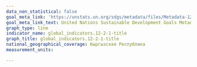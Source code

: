```yaml
---
data_non_statistical: false
goal_meta_link: 'https://unstats.un.org/sdgs/metadata/files/Metadata-12-02-01.pdf '
goal_meta_link_text: United Nations Sustainable Development Goals Metadata (PDF 4.0 MB)
graph_type: line
indicator_name: global_indicators.12-2-1-title
graph_title: global_indicators.12-2-1-title
national_geographical_coverage: Кыргызская Республика
measurement_units:

---
```

